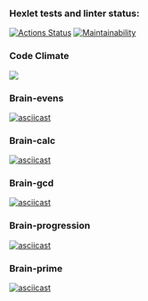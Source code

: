 ### Hexlet tests and linter status:

[![Actions Status](https://github.com/lebedevalex3/frontend-project-lvl1/workflows/hexlet-check/badge.svg)](https://github.com/lebedevalex3/frontend-project-lvl1/actions)
[![Maintainability](https://api.codeclimate.com/v1/badges/8937730a066ea91a8214/maintainability)](https://codeclimate.com/github/lebedevalex3/frontend-project-lvl1/maintainability)

### Code Climate

<a href="https://codeclimate.com/github/lebedevalex3/frontend-project-lvl1/test_coverage"><img src="https://api.codeclimate.com/v1/badges/8937730a066ea91a8214/test_coverage" /></a>

### Brain-evens

[![asciicast](https://asciinema.org/a/eyd1ONWEBhDFTHLMwXKzYoKPg.svg)](https://asciinema.org/a/eyd1ONWEBhDFTHLMwXKzYoKPg)

### Brain-calc

[![asciicast](https://asciinema.org/a/0LRoQUbqfR5KpxHzxlDm8MYTJ.svg)](https://asciinema.org/a/0LRoQUbqfR5KpxHzxlDm8MYTJ)

### Brain-gcd

[![asciicast](https://asciinema.org/a/sNjG4athyn4jQBwXmwLhee83h.svg)](https://asciinema.org/a/sNjG4athyn4jQBwXmwLhee83h)

### Brain-progression

[![asciicast](https://asciinema.org/a/fL2bP9dbYgfdb5XD6Vz0xQJgF.svg)](https://asciinema.org/a/fL2bP9dbYgfdb5XD6Vz0xQJgF)

### Brain-prime

[![asciicast](https://asciinema.org/a/5erxwvOzNyhd0Uibzw29goFsW.svg)](https://asciinema.org/a/5erxwvOzNyhd0Uibzw29goFsW)
